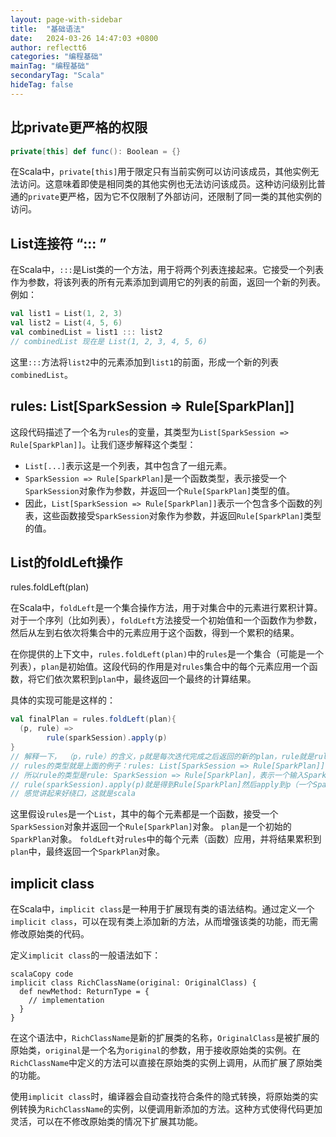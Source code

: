 ```yaml
---
layout: page-with-sidebar
title:  "基础语法"
date:   2024-03-26 14:47:03 +0800
author: reflectt6
categories: "编程基础"
mainTag: "编程基础"
secondaryTag: "Scala"
hideTag: false
---
```


## 比private更严格的权限

```scala
private[this] def func(): Boolean = {}
```

在Scala中，`private[this]`用于限定只有当前实例可以访问该成员，其他实例无法访问。这意味着即使是相同类的其他实例也无法访问该成员。这种访问级别比普通的`private`更严格，因为它不仅限制了外部访问，还限制了同一类的其他实例的访问。



## List连接符 “::: ”

在Scala中，`:::`是List类的一个方法，用于将两个列表连接起来。它接受一个列表作为参数，将该列表的所有元素添加到调用它的列表的前面，返回一个新的列表。例如：

```scala
val list1 = List(1, 2, 3)
val list2 = List(4, 5, 6)
val combinedList = list1 ::: list2
// combinedList 现在是 List(1, 2, 3, 4, 5, 6)
```

这里`:::`方法将`list2`中的元素添加到`list1`的前面，形成一个新的列表`combinedList`。



## rules: List[SparkSession => Rule[SparkPlan]]


这段代码描述了一个名为`rules`的变量，其类型为`List[SparkSession => Rule[SparkPlan]]`。让我们逐步解释这个类型：

- `List[...]`表示这是一个列表，其中包含了一组元素。
- `SparkSession => Rule[SparkPlan]`是一个函数类型，表示接受一个`SparkSession`对象作为参数，并返回一个`Rule[SparkPlan]`类型的值。
- 因此，`List[SparkSession => Rule[SparkPlan]]`表示一个包含多个函数的列表，这些函数接受`SparkSession`对象作为参数，并返回`Rule[SparkPlan]`类型的值。



## List的foldLeft操作

rules.foldLeft(plan)

在Scala中，`foldLeft`是一个集合操作方法，用于对集合中的元素进行累积计算。对于一个序列（比如列表），`foldLeft`方法接受一个初始值和一个函数作为参数，然后从左到右依次将集合中的元素应用于这个函数，得到一个累积的结果。

在你提供的上下文中，`rules.foldLeft(plan)`中的`rules`是一个集合（可能是一个列表），`plan`是初始值。这段代码的作用是对`rules`集合中的每个元素应用一个函数，将它们依次累积到`plan`中，最终返回一个最终的计算结果。

具体的实现可能是这样的：

```scala
val finalPlan = rules.foldLeft(plan){
  (p, rule) => 
  		rule(sparkSession).apply(p)
}
// 解释一下， （p，rule）的含义，p就是每次迭代完成之后返回的新的plan，rule就是rules中遍历出来的单个rule。
// rules的类型就是上面的例子：rules: List[SparkSession => Rule[SparkPlan]]
// 所以rule的类型是rule: SparkSession => Rule[SparkPlan]，表示一个输入SparkSession，返回一个Rule[SparkPlan]
// rule(sparkSession).apply(p)就是得到Rule[SparkPlan]然后apply到p（一个SparkPlan）上，得到新的SparkPlan对象，将这个对象返回作为下一轮迭代的新的p
// 感觉讲起来好绕口，这就是scala
```

这里假设`rules`是一个`List`，其中的每个元素都是一个函数，接受一个`SparkSession`对象并返回一个`Rule[SparkPlan]`对象。 `plan`是一个初始的`SparkPlan`对象。 `foldLeft`对`rules`中的每个元素（函数）应用，并将结果累积到`plan`中，最终返回一个`SparkPlan`对象。



## implicit class

在Scala中，`implicit class`是一种用于扩展现有类的语法结构。通过定义一个`implicit class`，可以在现有类上添加新的方法，从而增强该类的功能，而无需修改原始类的代码。

定义`implicit class`的一般语法如下：

```
scalaCopy code
implicit class RichClassName(original: OriginalClass) {
  def newMethod: ReturnType = {
    // implementation
  }
}
```

在这个语法中，`RichClassName`是新的扩展类的名称，`OriginalClass`是被扩展的原始类，`original`是一个名为`original`的参数，用于接收原始类的实例。在`RichClassName`中定义的方法可以直接在原始类的实例上调用，从而扩展了原始类的功能。

使用`implicit class`时，编译器会自动查找符合条件的隐式转换，将原始类的实例转换为`RichClassName`的实例，以便调用新添加的方法。这种方式使得代码更加灵活，可以在不修改原始类的情况下扩展其功能。

